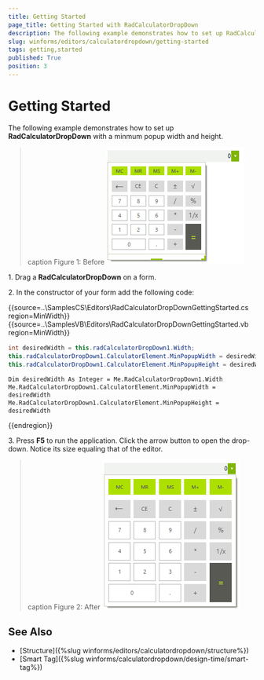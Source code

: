 ```yaml
---
title: Getting Started 
page_title: Getting Started with RadCalculatorDropDown
description: The following example demonstrates how to set up RadCalculatorDropDown with a minmum popup width and height.
slug: winforms/editors/calculatordropdown/getting-started
tags: getting,started
published: True
position: 3
---
```


# Getting Started

The following example demonstrates how to set up __RadCalculatorDropDown__ with a minmum popup width and height.

>caption Figure 1: Before
![editors-calculator-getting-started 001](images/editors-calculator-getting-started001.png)

1\. Drag a __RadCalculatorDropDown__ on a form.

2\. In the constructor of your form add the following code: 

{{source=..\SamplesCS\Editors\RadCalculatorDropDownGettingStarted.cs region=MinWidth}} 
{{source=..\SamplesVB\Editors\RadCalculatorDropDownGettingStarted.vb region=MinWidth}} 

````C#
int desiredWidth = this.radCalculatorDropDown1.Width;
this.radCalculatorDropDown1.CalculatorElement.MinPopupWidth = desiredWidth;
this.radCalculatorDropDown1.CalculatorElement.MinPopupHeight = desiredWidth;

````
````VB.NET
Dim desiredWidth As Integer = Me.RadCalculatorDropDown1.Width
Me.RadCalculatorDropDown1.CalculatorElement.MinPopupWidth = desiredWidth
Me.RadCalculatorDropDown1.CalculatorElement.MinPopupHeight = desiredWidth

````

{{endregion}} 

3\. Press __F5__ to run the application. Click the arrow button to open the drop-down. Notice its size equaling that of the editor.

>caption Figure 2: After
![editors-calculator-getting-started 002](images/editors-calculator-getting-started002.png)

## See Also

* [Structure]({%slug winforms/editors/calculatordropdown/structure%})
* [Smart Tag]({%slug winforms/calculatordropdown/design-time/smart-tag%})
